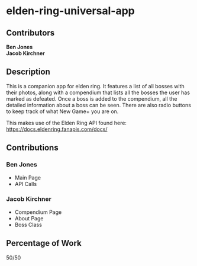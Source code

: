# elden-ring-universal-app
 
## Contributors

**Ben Jones**<br />
**Jacob Kirchner**

## Description

This is a companion app for elden ring. It features a list
of all bosses with their photos, along with a compendium that
lists all the bosses the user has marked as defeated. Once a
boss is added to the compendium, all the detailed information
about a boss can be seen. There are also radio buttons to keep
track of what New Game+ you are on. 

This makes use of the Elden Ring API found here:
https://docs.eldenring.fanapis.com/docs/

## Contributions
### Ben Jones
- Main Page
- API Calls

### Jacob Kirchner
- Compendium Page
- About Page
- Boss Class

## Percentage of Work

50/50
